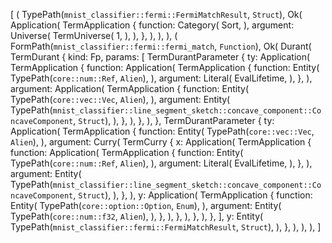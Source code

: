 [
    (
        TypePath(`mnist_classifier::fermi::FermiMatchResult`, `Struct`),
        Ok(
            Application(
                TermApplication {
                    function: Category(
                        Sort,
                    ),
                    argument: Universe(
                        TermUniverse(
                            1,
                        ),
                    ),
                },
            ),
        ),
    ),
    (
        FormPath(`mnist_classifier::fermi::fermi_match`, `Function`),
        Ok(
            Durant(
                TermDurant {
                    kind: Fp,
                    params: [
                        TermDurantParameter {
                            ty: Application(
                                TermApplication {
                                    function: Application(
                                        TermApplication {
                                            function: Entity(
                                                TypePath(`core::num::Ref`, `Alien`),
                                            ),
                                            argument: Literal(
                                                EvalLifetime,
                                            ),
                                        },
                                    ),
                                    argument: Application(
                                        TermApplication {
                                            function: Entity(
                                                TypePath(`core::vec::Vec`, `Alien`),
                                            ),
                                            argument: Entity(
                                                TypePath(`mnist_classifier::line_segment_sketch::concave_component::ConcaveComponent`, `Struct`),
                                            ),
                                        },
                                    ),
                                },
                            ),
                        },
                        TermDurantParameter {
                            ty: Application(
                                TermApplication {
                                    function: Entity(
                                        TypePath(`core::vec::Vec`, `Alien`),
                                    ),
                                    argument: Curry(
                                        TermCurry {
                                            x: Application(
                                                TermApplication {
                                                    function: Application(
                                                        TermApplication {
                                                            function: Entity(
                                                                TypePath(`core::num::Ref`, `Alien`),
                                                            ),
                                                            argument: Literal(
                                                                EvalLifetime,
                                                            ),
                                                        },
                                                    ),
                                                    argument: Entity(
                                                        TypePath(`mnist_classifier::line_segment_sketch::concave_component::ConcaveComponent`, `Struct`),
                                                    ),
                                                },
                                            ),
                                            y: Application(
                                                TermApplication {
                                                    function: Entity(
                                                        TypePath(`core::option::Option`, `Enum`),
                                                    ),
                                                    argument: Entity(
                                                        TypePath(`core::num::f32`, `Alien`),
                                                    ),
                                                },
                                            ),
                                        },
                                    ),
                                },
                            ),
                        },
                    ],
                    y: Entity(
                        TypePath(`mnist_classifier::fermi::FermiMatchResult`, `Struct`),
                    ),
                },
            ),
        ),
    ),
]